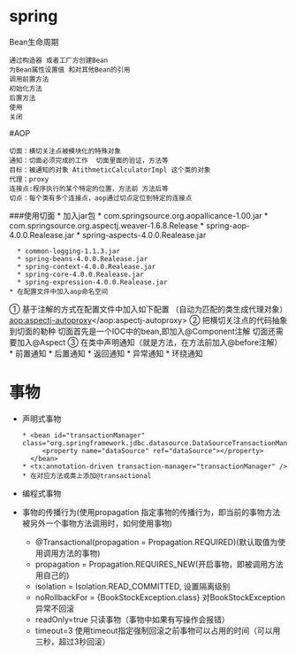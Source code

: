 # spring
Bean生命周期

    通过构造器 或者工厂方创建Bean
    为Bean属性设置值 和对其他Bean的引用
    调用前置方法
    初始化方法
    后置方法
    使用
    关闭
#AOP
    
    切面：横切关注点被模块化的特殊对象
    通知：切面必须完成的工作  切面里面的验证，方法等
    目标：被通知的对象 AtithmeticCalculatorImpl 这个类的对象
    代理：proxy
    连接点:程序执行的某个特定的位置，方法前 方法后等
    切点：每个类有多个连接点，aop通过切点定位到特定的连接点
    
  ###使用切面
    * 加入jar包 
      * com.springsource.org.aopallicance-1.00.jar
      * com.springsource.org.aspectj.weaver-1.6.8.Release
      * spring-aop-4.0.0.Realease.jar
      * spring-aspects-4.0.0.Realease.jar
      
      * common-logging-1.1.3.jar
      * spring-beans-4.0.0.Realease.jar
      * spring-context-4.0.0.Realease.jar
      * spring-core-4.0.0.Realease.jar
      * spring-expression-4.0.0.Realease.jar
    * 在配置文件中加入aop命名空间
   ① 基于注解的方式在配置文件中加入如下配置 （自动为匹配的类生成代理对象）
    <aop:aspectj-autoproxy></aop:aspectj-autoproxy>
   ② 把横切关注点的代码抽象到切面的勒种
   切面首先是一个IOC中的bean,即加入@Component注解
   切面还需要加入@Aspect
   ③ 在类中声明通知（就是方法，在方法前加入@before注解）
      * 前置通知
      * 后置通知
      * 返回通知
      * 异常通知
      * 环绕通知
  
  事物
  ======    
  
  * 声明式事物
        
        * <bean id="transactionManager" class="org.springframework.jdbc.datasource.DataSourceTransactionManager">
             <property name="dataSource" ref="dataSource"></property>
          </bean>
        * <tx:annotation-driven transaction-manager="transactionManager" />
        * 在对应方法或类上添加@transactional     
     
  * 编程式事物    
  * 事物的传播行为(使用propagation 指定事物的传播行为，即当前的事物方法被另外一个事物方法调用时，如何使用事物)
    * @Transactional(propagation = Propagation.REQUIRED)(默认取值为使用调用方法的事物)
    * propagation = Propagation.REQUIRES_NEW(开启事物，即被调用方法用自己的)  
    * isolation = Isolation.READ_COMMITTED,      设置隔离级别
    * noRollbackFor = {BookStockException.class} 对BookStockException异常不回滚
    * readOnly=true  只读事物（事物中如果有写操作会报错）
    * timeout=3 使用timeout指定强制回滚之前事物可以占用的时间（可以用三秒，超过3秒回滚）